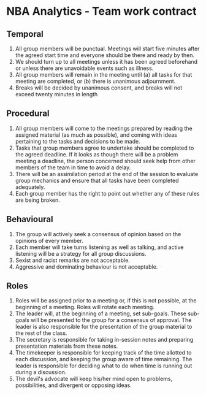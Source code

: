 # NBA Analytics - Team work contract

## Temporal

1. All group members will be punctual. Meetings will start five minutes after the agreed
start time and everyone should be there and ready by then.
2. We should turn up to all meetings unless it has been agreed beforehand or unless there
are unavoidable events such as illness.
3. All group members will remain in the meeting until (a) all tasks for that meeting are
completed, or (b) there is unanimous adjournment.
4. Breaks will be decided by unanimous consent, and breaks will not exceed twenty minutes
in length


## Procedural

1. All group members will come to the meetings prepared by reading the assigned material (as much as possible), and coming with ideas pertaining to the tasks and decisions to be made.
2. Tasks that group members agree to undertake should be completed to the agreed
deadline. If it looks as though there will be a problem meeting a deadline, the person
concerned should seek help from other members of the team in time to avoid a delay.
3. There will be an assimilation period at the end of the session to evaluate group mechanics
and ensure that all tasks have been completed adequately.
4. Each group member has the right to point out whether any of these rules are being
broken.


## Behavioural

1. The group will actively seek a consensus of opinion based on the opinions of every
member.
2. Each member will take turns listening as well as talking, and active listening will be a
strategy for all group discussions.
3. Sexist and racist remarks are not acceptable.
4. Aggressive and dominating behaviour is not acceptable.


## Roles

1. Roles will be assigned prior to a meeting or, if this is not possible, at the beginning of a
meeting. Roles will rotate each meeting.
2. The leader will, at the beginning of a meeting, set sub-goals. These sub-goals will be
presented to the group for a consensus of approval. The leader is also responsible for the
presentation of the group material to the rest of the class.
3. The secretary is responsible for taking in-session notes and preparing presentation
materials from these notes.
4. The timekeeper is responsible for keeping track of the time allotted to each discussion,
and keeping the group aware of time remaining. The leader is responsible for deciding
what to do when time is running out during a discussion.
5. The devil's advocate will keep his/her mind open to problems, possibilities, and divergent
or opposing ideas.
